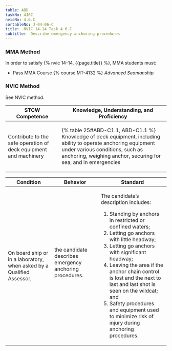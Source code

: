 ```yaml
---
table: ABD
taskNo: 4J6C
nvicNo: 4.6.C 
sortableNo: J-04-06-C
title:  NVIC 14-14 Task 4.6.C
subtitle:  Describe emergency anchoring procedures
---
```



### MMA Method

In order to satisfy  {% nvic 14-14, {{page.title}}  %}, MMA students must:

* Pass MMA Course {% course MT-4132 %}  *Advanced Seamanship*


### NVIC Method

<a onclick="togglevisibility('nvic_methods')" >See NVIC method.</a>

<div id='nvic_methods' class='hide'>

<table>
<thead>
<tr>
<th class='forty'> STCW Competence </th>
<th class='sixty'> Knowledge, Understanding, and Proficiency </th>
</tr>
</thead>




<tbody>
<tr><td markdown='1'>

Contribute to the safe operation of deck equipment and machinery

</td><td markdown='1'>

{% table 25#ABD-C1.1, ABD-C1.1 %} Knowledge of deck equipment, including ability to operate anchoring equipment under various conditions, such as anchoring, weighing anchor, securing for sea, and in emergencies

</td></tr>


</tbody>
</table>


<table>
<thead>
<tr><th class='twenty'>  Condition </th><th class='twenty'> Behavior </th><th  class='sixty'>Standard </th></tr>
</thead>
<tbody >



<tr><td markdown='1'>

On board ship or in a laboratory, when asked by a Qualified Assessor,

</td><td markdown='1'>

the candidate describes emergency anchoring procedures.

<br>

<div class="tooltip" markdown='1'>



</div>


</td><td markdown='1'>

The candidate’s description includes:

1. Standing by anchors in restricted or confined waters;
2. Letting go anchors with little headway;
3. Letting go anchors with significant headway;
4. Leaving the area if the anchor chain control is lost and the next to last and last shot is seen on the wildcat; and
5. Safety procedures and equipment used to minimize risk of injury during anchoring procedures. 

</td></tr>
</tbody>
</table>
</div>
